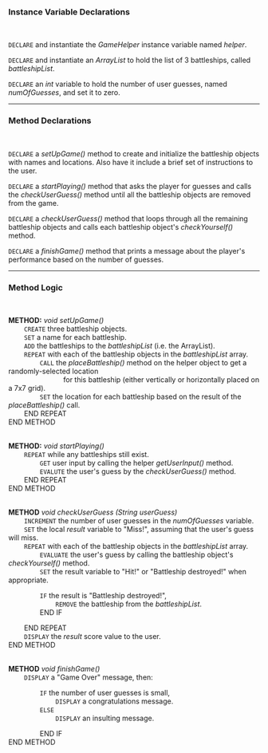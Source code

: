 ### Instance Variable Declarations

<br>  

`DECLARE` and instantiate the _GameHelper_ instance variable named _helper_.

`DECLARE` and instantiate an _ArrayList_ to hold the list of 3 battleships, called _battleshipList_.

`DECLARE` an _int_ variable to hold the number of user guesses, named _numOfGuesses_, and set it to zero.

---

### Method Declarations

<br>

`DECLARE` a _setUpGame()_ method to create and initialize the battleship objects with names and locations.
Also have it include a brief set of instructions to the user.

`DECLARE` a _startPlaying()_ method that asks the player for guesses and calls the _checkUserGuess()_ method until all
the battleship objects are removed from the game.

`DECLARE` a _checkUserGuess()_ method that loops through all the remaining battleship objects and calls each battleship
object's _checkYourself()_ method.

`DECLARE` a _finishGame()_ method that prints a message about the player's performance based on the number of guesses.

---

### Method Logic

<br>

**METHOD:** _void setUpGame()_  
&nbsp; &nbsp; &nbsp; &nbsp;
`CREATE` three battleship objects.  
&nbsp; &nbsp; &nbsp; &nbsp;
`SET` a name for each battleship.  
&nbsp; &nbsp; &nbsp; &nbsp;
`ADD` the battleships to the _battleshipList_ (i.e. the ArrayList).   
&nbsp; &nbsp; &nbsp; &nbsp;
`REPEAT` with each of the battleship objects in the _battleshipList_ array.  
&nbsp; &nbsp; &nbsp; &nbsp; &nbsp; &nbsp; &nbsp; &nbsp;
`CALL` the _placeBattleship()_ method on the helper object to get a randomly-selected location  
&nbsp; &nbsp; &nbsp; &nbsp;&nbsp; &nbsp; &nbsp; &nbsp;&nbsp; &nbsp; &nbsp; &nbsp;&nbsp; &nbsp; &nbsp;&nbsp;
for this battleship (either vertically or horizontally placed on a 7x7 grid).  
&nbsp; &nbsp; &nbsp; &nbsp; &nbsp; &nbsp; &nbsp; &nbsp;
`SET` the location for each battleship based on the result of the _placeBattleship()_ call.  
&nbsp; &nbsp; &nbsp; &nbsp;
END REPEAT  
END METHOD  
<br>

**METHOD:** _void startPlaying()_  
&nbsp; &nbsp; &nbsp; &nbsp;
`REPEAT` while any battleships still exist.  
&nbsp; &nbsp; &nbsp; &nbsp; &nbsp; &nbsp; &nbsp; &nbsp;
`GET` user input by calling the helper _getUserInput()_ method.  
&nbsp; &nbsp; &nbsp; &nbsp; &nbsp; &nbsp; &nbsp; &nbsp;
`EVALUTE` the user's guess by the _checkUserGuess()_ method.  
&nbsp; &nbsp; &nbsp; &nbsp;
END REPEAT  
END METHOD  
<br>

**METHOD** _void checkUserGuess (String userGuess)_  
&nbsp; &nbsp; &nbsp; &nbsp;
`INCREMENT` the number of user guesses in the _numOfGuesses_ variable.  
&nbsp; &nbsp; &nbsp; &nbsp;
`SET` the local _result_ variable to "Miss!", assuming that the user's guess will miss.  
&nbsp; &nbsp; &nbsp; &nbsp;
`REPEAT` with each of the battleship objects in the _battleshipList_ array.  
&nbsp; &nbsp; &nbsp; &nbsp; &nbsp; &nbsp; &nbsp; &nbsp;
`EVALUATE` the user's guess by calling the battleship object's _checkYourself()_ method.  
&nbsp; &nbsp; &nbsp; &nbsp; &nbsp; &nbsp; &nbsp; &nbsp;
`SET` the result variable to "Hit!" or "Battleship destroyed!" when appropriate.

&nbsp; &nbsp; &nbsp; &nbsp; &nbsp; &nbsp; &nbsp; &nbsp;
`IF` the result is "Battleship destroyed!",  
&nbsp; &nbsp; &nbsp; &nbsp; &nbsp; &nbsp; &nbsp; &nbsp; &nbsp; &nbsp; &nbsp; &nbsp;
`REMOVE` the battleship from the _battleshipList_.  
&nbsp; &nbsp; &nbsp; &nbsp; &nbsp; &nbsp; &nbsp; &nbsp;
END IF

&nbsp; &nbsp; &nbsp; &nbsp;
END REPEAT  
&nbsp; &nbsp; &nbsp; &nbsp;
`DISPLAY` the _result_ score value to the user.  
END METHOD  
<br>

**METHOD** _void finishGame()_  
&nbsp; &nbsp; &nbsp; &nbsp;
`DISPLAY` a "Game Over" message, then:

&nbsp; &nbsp; &nbsp; &nbsp; &nbsp; &nbsp; &nbsp; &nbsp;
`IF` the number of user guesses is small,  
&nbsp; &nbsp; &nbsp; &nbsp; &nbsp; &nbsp; &nbsp; &nbsp; &nbsp; &nbsp; &nbsp; &nbsp;
`DISPLAY` a congratulations message.  
&nbsp; &nbsp; &nbsp; &nbsp; &nbsp; &nbsp; &nbsp; &nbsp;
`ELSE`  
&nbsp; &nbsp; &nbsp; &nbsp; &nbsp; &nbsp; &nbsp; &nbsp; &nbsp; &nbsp; &nbsp; &nbsp;
`DISPLAY` an insulting message.

&nbsp; &nbsp; &nbsp; &nbsp; &nbsp; &nbsp; &nbsp; &nbsp;
END IF  
END METHOD